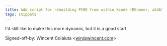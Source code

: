 ```yaml
---
title: Add script for rebuilding PCRE from within Xcode (REnamer, a5db51d)
tags: snippets
---
```


I'd still like to make this more dynamic, but it is a good start.

Signed-off-by: Wincent Colaiuta &lt;win@wincent.com&gt;
